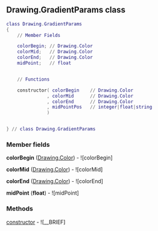 ## Drawing.GradientParams class


```lua
class Drawing.GradientParams
{
    // Member Fields

    colorBegin; // Drawing.Color
    colorMid;   // Drawing.Color
    colorEnd;   // Drawing.Color
    midPoint;   // float


    // Functions

    constructor( colorBegin    // Drawing.Color
               , colorMid      // Drawing.Color
               , colorEnd      // Drawing.Color
               , midPointPos   // integer|float|string
               )


} // class Drawing.GradientParams
```



### Member fields

**colorBegin** ([Drawing.Color](../Drawing/Color.md)) - ![colorBegin]

**colorMid** ([Drawing.Color](../Drawing/Color.md)) - ![colorMid]

**colorEnd** ([Drawing.Color](../Drawing/Color.md)) - ![colorEnd]

**midPoint** (**float**) - ![midPoint]


### Methods


[constructor](../Drawing/GradientParams/constructor.md) - ![__BRIEF]


